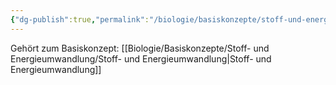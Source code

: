 ```yaml
---
{"dg-publish":true,"permalink":"/biologie/basiskonzepte/stoff-und-energieumwandlung/speicherung/"}
---
```


Gehört zum Basiskonzept: [[Biologie/Basiskonzepte/Stoff- und Energieumwandlung/Stoff- und Energieumwandlung\|Stoff- und Energieumwandlung]]